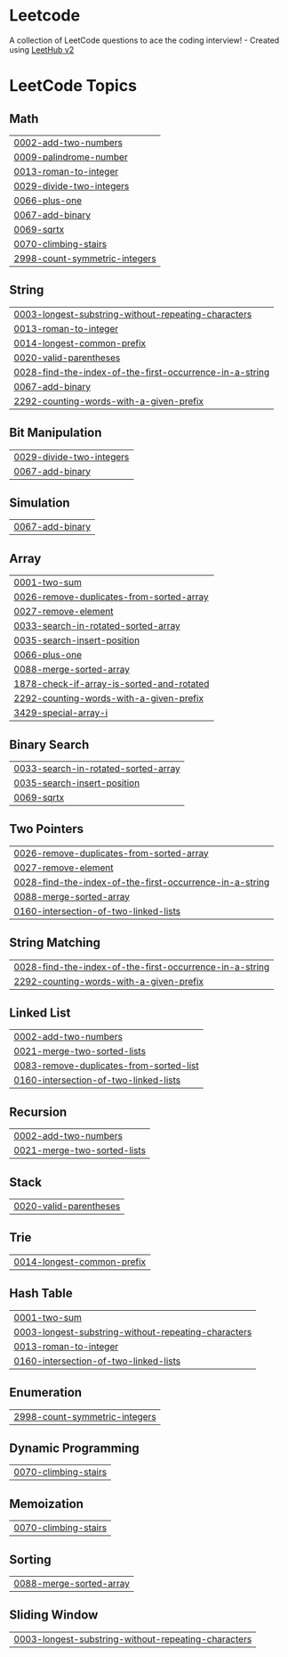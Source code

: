 # Leetcode
A collection of LeetCode questions to ace the coding interview! - Created using [LeetHub v2](https://github.com/arunbhardwaj/LeetHub-2.0)

<!---LeetCode Topics Start-->
# LeetCode Topics
## Math
|  |
| ------- |
| [0002-add-two-numbers](https://github.com/Pavithran200412/Leetcode/tree/master/0002-add-two-numbers) |
| [0009-palindrome-number](https://github.com/Pavithran200412/Leetcode/tree/master/0009-palindrome-number) |
| [0013-roman-to-integer](https://github.com/Pavithran200412/Leetcode/tree/master/0013-roman-to-integer) |
| [0029-divide-two-integers](https://github.com/Pavithran200412/Leetcode/tree/master/0029-divide-two-integers) |
| [0066-plus-one](https://github.com/Pavithran200412/Leetcode/tree/master/0066-plus-one) |
| [0067-add-binary](https://github.com/Pavithran200412/Leetcode/tree/master/0067-add-binary) |
| [0069-sqrtx](https://github.com/Pavithran200412/Leetcode/tree/master/0069-sqrtx) |
| [0070-climbing-stairs](https://github.com/Pavithran200412/Leetcode/tree/master/0070-climbing-stairs) |
| [2998-count-symmetric-integers](https://github.com/Pavithran200412/Leetcode/tree/master/2998-count-symmetric-integers) |
## String
|  |
| ------- |
| [0003-longest-substring-without-repeating-characters](https://github.com/Pavithran200412/Leetcode/tree/master/0003-longest-substring-without-repeating-characters) |
| [0013-roman-to-integer](https://github.com/Pavithran200412/Leetcode/tree/master/0013-roman-to-integer) |
| [0014-longest-common-prefix](https://github.com/Pavithran200412/Leetcode/tree/master/0014-longest-common-prefix) |
| [0020-valid-parentheses](https://github.com/Pavithran200412/Leetcode/tree/master/0020-valid-parentheses) |
| [0028-find-the-index-of-the-first-occurrence-in-a-string](https://github.com/Pavithran200412/Leetcode/tree/master/0028-find-the-index-of-the-first-occurrence-in-a-string) |
| [0067-add-binary](https://github.com/Pavithran200412/Leetcode/tree/master/0067-add-binary) |
| [2292-counting-words-with-a-given-prefix](https://github.com/Pavithran200412/Leetcode/tree/master/2292-counting-words-with-a-given-prefix) |
## Bit Manipulation
|  |
| ------- |
| [0029-divide-two-integers](https://github.com/Pavithran200412/Leetcode/tree/master/0029-divide-two-integers) |
| [0067-add-binary](https://github.com/Pavithran200412/Leetcode/tree/master/0067-add-binary) |
## Simulation
|  |
| ------- |
| [0067-add-binary](https://github.com/Pavithran200412/Leetcode/tree/master/0067-add-binary) |
## Array
|  |
| ------- |
| [0001-two-sum](https://github.com/Pavithran200412/Leetcode/tree/master/0001-two-sum) |
| [0026-remove-duplicates-from-sorted-array](https://github.com/Pavithran200412/Leetcode/tree/master/0026-remove-duplicates-from-sorted-array) |
| [0027-remove-element](https://github.com/Pavithran200412/Leetcode/tree/master/0027-remove-element) |
| [0033-search-in-rotated-sorted-array](https://github.com/Pavithran200412/Leetcode/tree/master/0033-search-in-rotated-sorted-array) |
| [0035-search-insert-position](https://github.com/Pavithran200412/Leetcode/tree/master/0035-search-insert-position) |
| [0066-plus-one](https://github.com/Pavithran200412/Leetcode/tree/master/0066-plus-one) |
| [0088-merge-sorted-array](https://github.com/Pavithran200412/Leetcode/tree/master/0088-merge-sorted-array) |
| [1878-check-if-array-is-sorted-and-rotated](https://github.com/Pavithran200412/Leetcode/tree/master/1878-check-if-array-is-sorted-and-rotated) |
| [2292-counting-words-with-a-given-prefix](https://github.com/Pavithran200412/Leetcode/tree/master/2292-counting-words-with-a-given-prefix) |
| [3429-special-array-i](https://github.com/Pavithran200412/Leetcode/tree/master/3429-special-array-i) |
## Binary Search
|  |
| ------- |
| [0033-search-in-rotated-sorted-array](https://github.com/Pavithran200412/Leetcode/tree/master/0033-search-in-rotated-sorted-array) |
| [0035-search-insert-position](https://github.com/Pavithran200412/Leetcode/tree/master/0035-search-insert-position) |
| [0069-sqrtx](https://github.com/Pavithran200412/Leetcode/tree/master/0069-sqrtx) |
## Two Pointers
|  |
| ------- |
| [0026-remove-duplicates-from-sorted-array](https://github.com/Pavithran200412/Leetcode/tree/master/0026-remove-duplicates-from-sorted-array) |
| [0027-remove-element](https://github.com/Pavithran200412/Leetcode/tree/master/0027-remove-element) |
| [0028-find-the-index-of-the-first-occurrence-in-a-string](https://github.com/Pavithran200412/Leetcode/tree/master/0028-find-the-index-of-the-first-occurrence-in-a-string) |
| [0088-merge-sorted-array](https://github.com/Pavithran200412/Leetcode/tree/master/0088-merge-sorted-array) |
| [0160-intersection-of-two-linked-lists](https://github.com/Pavithran200412/Leetcode/tree/master/0160-intersection-of-two-linked-lists) |
## String Matching
|  |
| ------- |
| [0028-find-the-index-of-the-first-occurrence-in-a-string](https://github.com/Pavithran200412/Leetcode/tree/master/0028-find-the-index-of-the-first-occurrence-in-a-string) |
| [2292-counting-words-with-a-given-prefix](https://github.com/Pavithran200412/Leetcode/tree/master/2292-counting-words-with-a-given-prefix) |
## Linked List
|  |
| ------- |
| [0002-add-two-numbers](https://github.com/Pavithran200412/Leetcode/tree/master/0002-add-two-numbers) |
| [0021-merge-two-sorted-lists](https://github.com/Pavithran200412/Leetcode/tree/master/0021-merge-two-sorted-lists) |
| [0083-remove-duplicates-from-sorted-list](https://github.com/Pavithran200412/Leetcode/tree/master/0083-remove-duplicates-from-sorted-list) |
| [0160-intersection-of-two-linked-lists](https://github.com/Pavithran200412/Leetcode/tree/master/0160-intersection-of-two-linked-lists) |
## Recursion
|  |
| ------- |
| [0002-add-two-numbers](https://github.com/Pavithran200412/Leetcode/tree/master/0002-add-two-numbers) |
| [0021-merge-two-sorted-lists](https://github.com/Pavithran200412/Leetcode/tree/master/0021-merge-two-sorted-lists) |
## Stack
|  |
| ------- |
| [0020-valid-parentheses](https://github.com/Pavithran200412/Leetcode/tree/master/0020-valid-parentheses) |
## Trie
|  |
| ------- |
| [0014-longest-common-prefix](https://github.com/Pavithran200412/Leetcode/tree/master/0014-longest-common-prefix) |
## Hash Table
|  |
| ------- |
| [0001-two-sum](https://github.com/Pavithran200412/Leetcode/tree/master/0001-two-sum) |
| [0003-longest-substring-without-repeating-characters](https://github.com/Pavithran200412/Leetcode/tree/master/0003-longest-substring-without-repeating-characters) |
| [0013-roman-to-integer](https://github.com/Pavithran200412/Leetcode/tree/master/0013-roman-to-integer) |
| [0160-intersection-of-two-linked-lists](https://github.com/Pavithran200412/Leetcode/tree/master/0160-intersection-of-two-linked-lists) |
## Enumeration
|  |
| ------- |
| [2998-count-symmetric-integers](https://github.com/Pavithran200412/Leetcode/tree/master/2998-count-symmetric-integers) |
## Dynamic Programming
|  |
| ------- |
| [0070-climbing-stairs](https://github.com/Pavithran200412/Leetcode/tree/master/0070-climbing-stairs) |
## Memoization
|  |
| ------- |
| [0070-climbing-stairs](https://github.com/Pavithran200412/Leetcode/tree/master/0070-climbing-stairs) |
## Sorting
|  |
| ------- |
| [0088-merge-sorted-array](https://github.com/Pavithran200412/Leetcode/tree/master/0088-merge-sorted-array) |
## Sliding Window
|  |
| ------- |
| [0003-longest-substring-without-repeating-characters](https://github.com/Pavithran200412/Leetcode/tree/master/0003-longest-substring-without-repeating-characters) |
<!---LeetCode Topics End-->